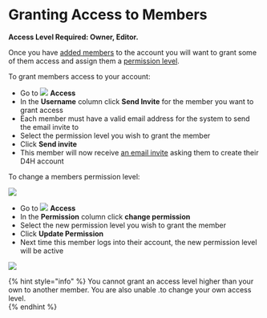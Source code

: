 # Granting Access to Members

**Access Level Required: Owner, Editor.**  
  
Once you have [added members](https://support.d4h.org/d4h-incident-reporting/members) to the account you will want to grant some of them access and assign them a [permission level](https://support.d4h.org/d4h-equipment-management/access-permissions).  
  
To grant members access to your account:

* Go to ![](https://support.d4h.org/desk/file/10285715/image.png) **Access**
* In the **Username** column click **Send Invite** for the member you want to grant access
* Each member must have a valid email address for the system to send the email invite to
* Select the permission level you wish to grant the member
* Click **Send invite**
* This member will now receive [an email invite](https://support.d4h.org/d4h-incident-reporting/signing-in) asking them to create their D4H account 

To change a members permission level:

![](../../.gitbook/assets/granting-access-to-members-1.gif)

* Go to ![](https://support.d4h.org/desk/file/10285715/image.png) **Access**
* In the **Permission** column click **change permission**
* Select the new permission level you wish to grant the member
* Click **Update Permission**
* Next time this member logs into their account, the new permission level will be active

![](../../.gitbook/assets/granting-access-to-members-2.gif)

{% hint style="info" %}
You cannot grant an access level higher than your own to another member. You are also unable .to change your own access level.  
{% endhint %}

  


